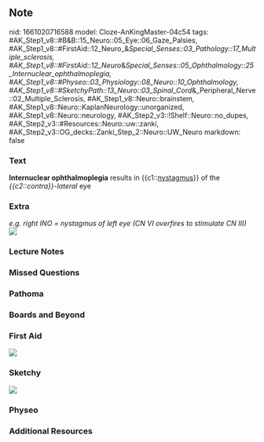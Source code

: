 ## Note
nid: 1661020716588
model: Cloze-AnKingMaster-04c54
tags: #AK_Step1_v8::#B&B::15_Neuro::05_Eye::06_Gaze_Palsies, #AK_Step1_v8::#FirstAid::12_Neuro_&_Special_Senses::03_Pathology::17_Multiple_sclerosis, #AK_Step1_v8::#FirstAid::12_Neuro_&_Special_Senses::05_Ophthalmology::25_Internuclear_ophthalmoplegia, #AK_Step1_v8::#Physeo::03_Physiology::08_Neuro::10_Ophthalmology, #AK_Step1_v8::#SketchyPath::13_Neuro::03_Spinal_Cord_&_Peripheral_Nerve::02_Multiple_Sclerosis, #AK_Step1_v8::Neuro::brainstem, #AK_Step1_v8::Neuro::KaplanNeurology::unorganized, #AK_Step1_v8::Neuro::neurology, #AK_Step2_v3::!Shelf::Neuro::no_dupes, #AK_Step2_v3::#Resources::Neuro::uw::zanki, #AK_Step2_v3::OG_decks::Zanki_Step_2::Neuro::UW_Neuro
markdown: false

### Text
<div>
  <b>Internuclear ophthalmoplegia</b> results in
  {{c1::<u>nystagmus</u>}} of the <i>{{c2::contra}}-lateral</i> eye
</div>

### Extra
<div>
  <i>e.g. right INO = nystagmus of left eye (CN VI overfires to
  stimulate CN III)</i>
</div>
<div><img src="paste-110509508526255.jpg"></div>

### Lecture Notes


### Missed Questions


### Pathoma


### Boards and Beyond


### First Aid
<img src="tmpq8cLXy.png">

### Sketchy
<img src= 
"MS%20internuclear%20opthalmoplegia%20horizontal%20nystagmus_1566160514431.jpg">

### Physeo


### Additional Resources

